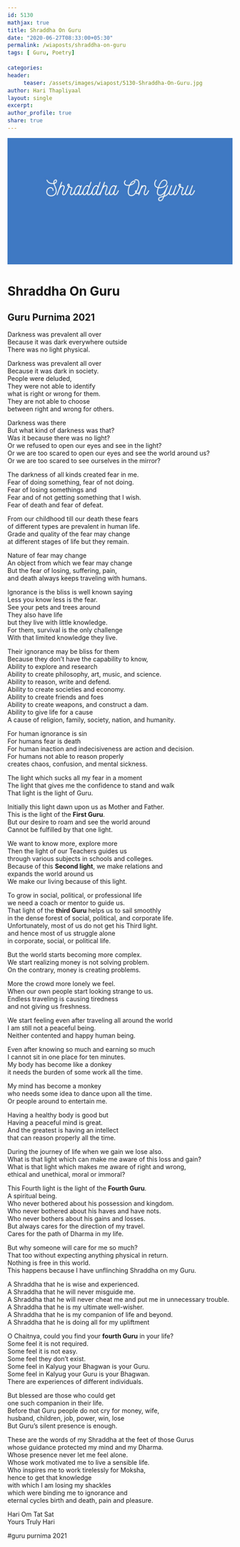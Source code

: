 ```yaml
--- 
id: 5130
mathjax: true  
title: Shraddha On Guru
date: "2020-06-27T08:33:00+05:30"
permalink: /wiaposts/shraddha-on-guru
tags: [ Guru, Poetry]    

categories: 
header:
     teaser: /assets/images/wiapost/5130-Shraddha-On-Guru.jpg
author: Hari Thapliyaal 
layout: single 
excerpt:  
author_profile: true 
share: true 
---
```


![Shraddha On Guru](/assets/images/wiapost/5130-Shraddha-On-Guru.jpg)  
   
# Shraddha On Guru
   
## Guru Purnima 2021    
    
Darkness was prevalent all over     
Because it was dark everywhere outside     
There was no light physical.    
    
Darkness was prevalent all over     
Because it was dark in society.     
People were deluded,     
They were not able to identify     
what is right or wrong for them.     
They are not able to choose     
between right and wrong for others.    
    
Darkness was there     
But what kind of darkness was that?     
Was it because there was no light?     
Or we refused to open our eyes and see in the light?     
Or we are too scared to open our eyes and see the world around us?     
Or we are too scared to see ourselves in the mirror?    
    
The darkness of all kinds created fear in me.     
Fear of doing something, fear of not doing.     
Fear of losing somethings and     
Fear and of not getting something that I wish.     
Fear of death and fear of defeat.    
    
From our childhood till our death these fears     
of different types are prevalent in human life.     
Grade and quality of the fear may change     
at different stages of life but they remain.    
    
Nature of fear may change     
An object from which we fear may change     
But the fear of losing, suffering, pain,     
and death always keeps traveling with humans.    
    
Ignorance is the bliss is well known saying     
Less you know less is the fear.     
See your pets and trees around     
They also have life     
but they live with little knowledge.     
For them, survival is the only challenge     
With that limited knowledge they live.    
    
Their ignorance may be bliss for them     
Because they don’t have the capability to know,     
Ability to explore and research     
Ability to create philosophy, art, music, and science.     
Ability to reason, write and defend.     
Ability to create societies and economy.     
Ability to create friends and foes     
Ability to create weapons, and construct a dam.     
Ability to give life for a cause     
A cause of religion, family, society, nation, and humanity.    
    
For human ignorance is sin     
For humans fear is death     
For human inaction and indecisiveness are action and decision.     
For humans not able to reason properly     
creates chaos, confusion, and mental sickness.    
    
The light which sucks all my fear in a moment     
The light that gives me the confidence to stand and walk     
That light is the light of Guru.    
    
Initially this light dawn upon us as Mother and Father.     
This is the light of the **First Guru**.     
But our desire to roam and see the world around     
Cannot be fulfilled by that one light.    
    
We want to know more, explore more     
Then the light of our Teachers guides us     
through various subjects in schools and colleges.     
Because of this **Second light**, we make relations and     
expands the world around us     
We make our living because of this light.    
    
To grow in social, political, or professional life     
we need a coach or mentor to guide us.     
That light of the **third Guru** helps us to sail smoothly     
in the dense forest of social, political, and corporate life.     
Unfortunately, most of us do not get his Third light.     
and hence most of us struggle alone     
in corporate, social, or political life.    
    
But the world starts becoming more complex.     
We start realizing money is not solving problem.     
On the contrary, money is creating problems.    
    
More the crowd more lonely we feel.     
When our own people start looking strange to us.     
Endless traveling is causing tiredness     
and not giving us freshness.    
    
We start feeling even after traveling all around the world     
I am still not a peaceful being.     
Neither contented and happy human being.    
    
Even after knowing so much and earning so much     
I cannot sit in one place for ten minutes.     
My body has become like a donkey     
it needs the burden of some work all the time.    
    
My mind has become a monkey     
who needs some idea to dance upon all the time.     
Or people around to entertain me.    
    
Having a healthy body is good but     
Having a peaceful mind is great.     
And the greatest is having an intellect     
that can reason properly all the time.    
    
During the journey of life when we gain we lose also.     
What is that light which can make me aware of this loss and gain?     
What is that light which makes me aware of right and wrong,     
ethical and unethical, moral or immoral?    
    
This Fourth light is the light of the **Fourth Guru**.     
A spiritual being.     
Who never bothered about his possession and kingdom.     
Who never bothered about his haves and have nots.     
Who never bothers about his gains and losses.     
But always cares for the direction of my travel.     
Cares for the path of Dharma in my life.     
     
But why someone will care for me so much?     
That too without expecting anything physical in return.     
Nothing is free in this world.     
This happens because I have unflinching Shraddha on my Guru.    
    
A Shraddha that he is wise and experienced.     
A Shraddha that he will never misguide me.     
A Shraddha that he will never cheat me and put me in unnecessary trouble.     
A Shraddha that he is my ultimate well-wisher.     
A Shraddha that he is my companion of life and beyond.     
A Shraddha that he is doing all for my upliftment    
    
O Chaitnya, could you find your **fourth Guru** in your life?     
Some feel it is not required.     
Some feel it is not easy.     
Some feel they don’t exist.     
Some feel in Kalyug your Bhagwan is your Guru.     
Some feel in Kalyug your Guru is your Bhagwan.     
There are experiences of different individuals.    
    
But blessed are those who could get     
one such companion in their life.     
Before that Guru people do not cry for money, wife,     
husband, children, job, power, win, lose     
But Guru’s silent presence is enough.    
    
These are the words of my Shraddha at the feet of those Gurus     
whose guidance protected my mind and my Dharma.     
Whose presence never let me feel alone.     
Whose work motivated me to live a sensible life.     
Who inspires me to work tirelessly for Moksha,     
hence to get that knowledge     
with which I am losing my shackles     
which were binding me to ignorance and     
eternal cycles birth and death, pain and pleasure.    
    
Hari Om Tat Sat     
Yours Truly Hari    
    
#guru purnima 2021    
